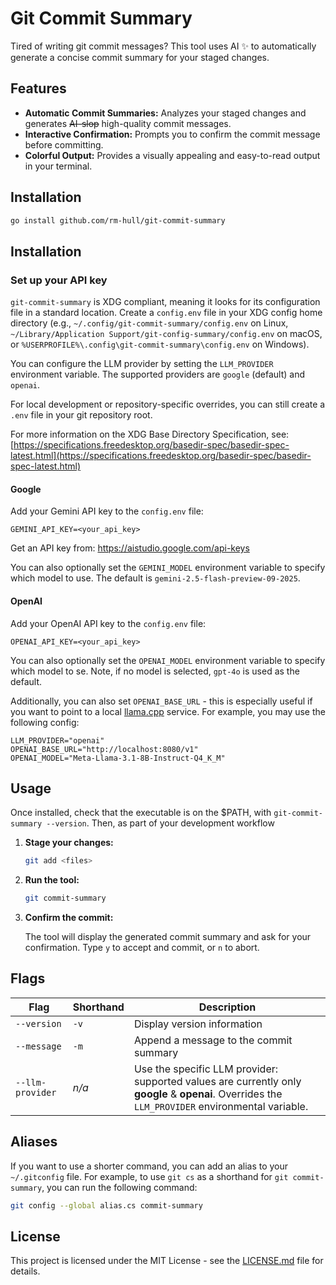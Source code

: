 # Git Commit Summary

Tired of writing git commit messages? This tool uses AI ✨ to automatically generate a concise commit summary for your staged changes.

## Features

-   **Automatic Commit Summaries:** Analyzes your staged changes and generates ~~AI-slop~~ high-quality commit messages.
-   **Interactive Confirmation:** Prompts you to confirm the commit message before committing.
-   **Colorful Output:** Provides a visually appealing and easy-to-read output in your terminal.

## Installation

```bash
go install github.com/rm-hull/git-commit-summary
```

## Installation

### Set up your API key

`git-commit-summary` is XDG compliant, meaning it looks for its configuration file in a standard location. Create a `config.env` file in your XDG config home directory (e.g., `~/.config/git-commit-summary/config.env` on Linux, `~/Library/Application Support/git-config-summary/config.env` on macOS, or `%USERPROFILE%\.config\git-commit-summary\config.env` on Windows).

You can configure the LLM provider by setting the `LLM_PROVIDER` environment variable. The supported providers are `google` (default) and `openai`.

For local development or repository-specific overrides, you can still create a `.env` file in your git repository root.

For more information on the XDG Base Directory Specification, see: [https://specifications.freedesktop.org/basedir-spec/basedir-spec-latest.html](https://specifications.freedesktop.org/basedir-spec/basedir-spec-latest.html)

#### Google

Add your Gemini API key to the `config.env` file:

```
GEMINI_API_KEY=<your_api_key>
```

Get an API key from: https://aistudio.google.com/api-keys

You can also optionally set the `GEMINI_MODEL` environment variable to specify which model to use. The default is `gemini-2.5-flash-preview-09-2025`.

#### OpenAI

Add your OpenAI API key to the `config.env` file:

```
OPENAI_API_KEY=<your_api_key>
```

You can also optionally set the `OPENAI_MODEL` environment variable to specify which model to se. Note, if no model is selected, `gpt-4o` is used as the default.

Additionally, you can also set `OPENAI_BASE_URL` - this is especially useful if you want to point to a local [llama.cpp](https://github.com/ggml-org/llama.cpp) service. For example, you may use the following config:

```
LLM_PROVIDER="openai"
OPENAI_BASE_URL="http://localhost:8080/v1"
OPENAI_MODEL="Meta-Llama-3.1-8B-Instruct-Q4_K_M"
```

## Usage

Once installed, check that the executable is on the $PATH, with `git-commit-summary --version`. Then, as part of your development workflow

1.  **Stage your changes:**

    ```bash
    git add <files>
    ```

2.  **Run the tool:**

    ```bash
    git commit-summary
    ```

3.  **Confirm the commit:**

    The tool will display the generated commit summary and ask for your confirmation. Type `y` to accept and commit, or `n` to abort.

## Flags

| Flag             | Shorthand | Description                                                                                                                                      |
| ---------------- | --------- | ------------------------------------------------------------------------------------------------------------------------------------------------ |
| `--version`      | `-v`      | Display version information                                                                                                                      |
| `--message`      | `-m`      | Append a message to the commit summary                                                                                                           |
| `--llm-provider` | _n/a_     | Use the specific LLM provider: supported values are currently only **google** & **openai**. Overrides the `LLM_PROVIDER` environmental variable. |

## Aliases

If you want to use a shorter command, you can add an alias to your `~/.gitconfig` file. For example, to use `git cs` as a shorthand for `git commit-summary`, you can run the following command:

```bash
git config --global alias.cs commit-summary
```

## License

This project is licensed under the MIT License - see the [LICENSE.md](LICENSE.md) file for details.
